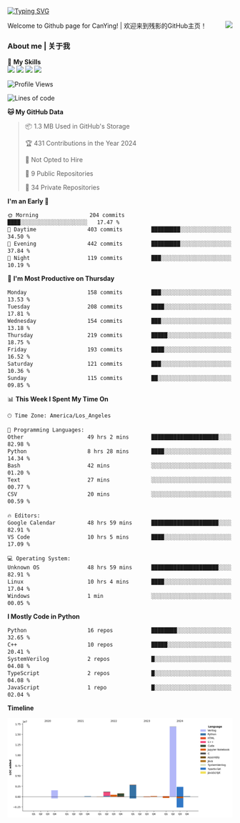 [![Typing SVG](https://readme-typing-svg.herokuapp.com?size=25&duration=3500&color=00FFFF&vCenter=true&width=250&height=40&lines=Hi+Welcome+%F0%9F%91%8B%F0%9F%8F%BB;I'm+CanYing|残影)](https://git.io/typing-svg)

<a href="#">
  <img align="right" src="https://github-readme-stats.vercel.app/api?username=CanYing0913&count_private=true&rank_icon=github&show_icons=true&bg_color=15,f2f7fd,E0EAFC&" />
</a>

Welcome to Github page for CanYing! | 欢迎来到残影的GitHub主页！

### About me | 关于我

🌟 **My Skills**  
![](https://img.shields.io/badge/-C-A8B9CC?style=flat-square&logo=C&logoColor=fff)
![](https://img.shields.io/badge/-C++-00599C?style=flat-square&logo=Cpp&logoColor=fff)
![](https://img.shields.io/badge/-Python-3776AB?style=flat-square&logo=Python&logoColor=fff)
![](https://img.shields.io/badge/-Linux-000000?style=flat-square&logo=Linux&logoColor=fff)

<!--START_SECTION:waka-->
![Profile Views](http://img.shields.io/badge/Profile%20Views-9-blue)

![Lines of code](https://img.shields.io/badge/From%20Hello%20World%20I%27ve%20Written-26.4%20million%20lines%20of%20code-blue)

**🐱 My GitHub Data** 

> 📦 1.3 MB Used in GitHub's Storage 
 > 
> 🏆 431 Contributions in the Year 2024
 > 
> 🚫 Not Opted to Hire
 > 
> 📜 9 Public Repositories 
 > 
> 🔑 34 Private Repositories 
 > 
**I'm an Early 🐤** 

```text
🌞 Morning                204 commits         ████░░░░░░░░░░░░░░░░░░░░░   17.47 % 
🌆 Daytime                403 commits         █████████░░░░░░░░░░░░░░░░   34.50 % 
🌃 Evening                442 commits         █████████░░░░░░░░░░░░░░░░   37.84 % 
🌙 Night                  119 commits         ███░░░░░░░░░░░░░░░░░░░░░░   10.19 % 
```
📅 **I'm Most Productive on Thursday** 

```text
Monday                   158 commits         ███░░░░░░░░░░░░░░░░░░░░░░   13.53 % 
Tuesday                  208 commits         ████░░░░░░░░░░░░░░░░░░░░░   17.81 % 
Wednesday                154 commits         ███░░░░░░░░░░░░░░░░░░░░░░   13.18 % 
Thursday                 219 commits         █████░░░░░░░░░░░░░░░░░░░░   18.75 % 
Friday                   193 commits         ████░░░░░░░░░░░░░░░░░░░░░   16.52 % 
Saturday                 121 commits         ███░░░░░░░░░░░░░░░░░░░░░░   10.36 % 
Sunday                   115 commits         ██░░░░░░░░░░░░░░░░░░░░░░░   09.85 % 
```


📊 **This Week I Spent My Time On** 

```text
🕑︎ Time Zone: America/Los_Angeles

💬 Programming Languages: 
Other                    49 hrs 2 mins       █████████████████████░░░░   82.98 % 
Python                   8 hrs 28 mins       ████░░░░░░░░░░░░░░░░░░░░░   14.34 % 
Bash                     42 mins             ░░░░░░░░░░░░░░░░░░░░░░░░░   01.20 % 
Text                     27 mins             ░░░░░░░░░░░░░░░░░░░░░░░░░   00.77 % 
CSV                      20 mins             ░░░░░░░░░░░░░░░░░░░░░░░░░   00.59 % 

🔥 Editors: 
Google Calendar          48 hrs 59 mins      █████████████████████░░░░   82.91 % 
VS Code                  10 hrs 5 mins       ████░░░░░░░░░░░░░░░░░░░░░   17.09 % 

💻 Operating System: 
Unknown OS               48 hrs 59 mins      █████████████████████░░░░   82.91 % 
Linux                    10 hrs 4 mins       ████░░░░░░░░░░░░░░░░░░░░░   17.04 % 
Windows                  1 min               ░░░░░░░░░░░░░░░░░░░░░░░░░   00.05 % 
```

**I Mostly Code in Python** 

```text
Python                   16 repos            ████████░░░░░░░░░░░░░░░░░   32.65 % 
C++                      10 repos            █████░░░░░░░░░░░░░░░░░░░░   20.41 % 
SystemVerilog            2 repos             █░░░░░░░░░░░░░░░░░░░░░░░░   04.08 % 
TypeScript               2 repos             █░░░░░░░░░░░░░░░░░░░░░░░░   04.08 % 
JavaScript               1 repo              █░░░░░░░░░░░░░░░░░░░░░░░░   02.04 % 
```



**Timeline**

![Lines of Code chart](https://raw.githubusercontent.com/CanYing0913/CanYing0913/master/assets/bar_graph.png)


<!--END_SECTION:waka-->

